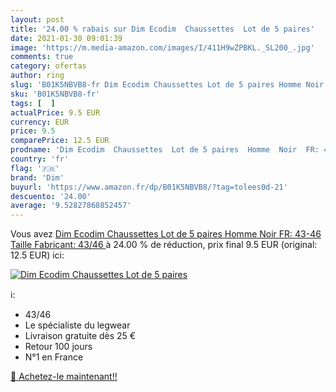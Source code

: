 ```yaml
---
layout: post
title: '24.00 % rabais sur Dim Ecodim  Chaussettes  Lot de 5 paires'
date: 2021-01-30 09:01:39
image: 'https://m.media-amazon.com/images/I/411H9wZPBKL._SL200_.jpg'
comments: true
category: ofertas
author: ring
slug: 'B01K5NBVB8-fr Dim Ecodim Chaussettes Lot de 5 paires Homme Noir FR:...'
sku: 'B01K5NBVB8-fr'
tags: [  ]
actualPrice: 9.5 EUR
currency: EUR
price: 9.5
comparePrice: 12.5 EUR
prodname: 'Dim Ecodim  Chaussettes  Lot de 5 paires  Homme  Noir  FR: 43-46  Taille Fabricant: 43/46 '
country: 'fr'
flag: '🇫🇷'
brand: 'Dim'
buyurl: 'https://www.amazon.fr/dp/B01K5NBVB8/?tag=tolees0d-21'
descuento: '24.00'
average: '9.52827868852457'
---
```


Vous avez [Dim Ecodim  Chaussettes  Lot de 5 paires  Homme  Noir  FR: 43-46  Taille Fabricant: 43/46 ](https://www.amazon.fr/dp/B01K5NBVB8/?tag=tolees0d-21)  à  24.00 % de réduction, prix final  9.5 EUR (original: 12.5 EUR) ici:

[![Dim Ecodim  Chaussettes  Lot de 5 paires](https://m.media-amazon.com/images/I/411H9wZPBKL._SL200_.jpg)](https://www.amazon.fr/dp/B01K5NBVB8/?tag=tolees0d-21)

ℹ️:

- 43/46
- Le spécialiste du legwear
- Livraison gratuite dès 25 €
- Retour 100 jours
- N°1 en France

[🛒 Achetez-le maintenant!!](https://www.amazon.fr/dp/B01K5NBVB8/?tag=tolees0d-21)
